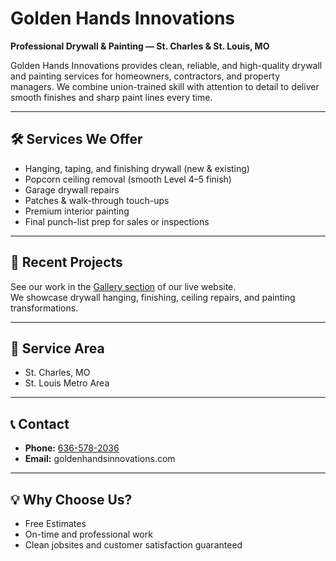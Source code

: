 # Golden Hands Innovations

**Professional Drywall & Painting — St. Charles & St. Louis, MO**

Golden Hands Innovations provides clean, reliable, and high-quality drywall and painting services for homeowners, contractors, and property managers. We combine union-trained skill with attention to detail to deliver smooth finishes and sharp paint lines every time.  

---

## 🛠 Services We Offer
- Hanging, taping, and finishing drywall (new & existing)
- Popcorn ceiling removal (smooth Level 4–5 finish)
- Garage drywall repairs
- Patches & walk-through touch-ups
- Premium interior painting
- Final punch-list prep for sales or inspections

---

## 📸 Recent Projects
See our work in the [Gallery section](https://YOUR-USERNAME.github.io/Golden-hands-innovations/#gallery) of our live website.  
We showcase drywall hanging, finishing, ceiling repairs, and painting transformations.

---

## 📍 Service Area
- St. Charles, MO  
- St. Louis Metro Area  

---

## 📞 Contact
- **Phone:** [636-578-2036](tel:16365782036)  
- **Email:** goldenhandsinnovations.com  

---

## 💡 Why Choose Us?
- Free Estimates  
- On-time and professional work  
- Clean jobsites and customer satisfaction guaranteed  
